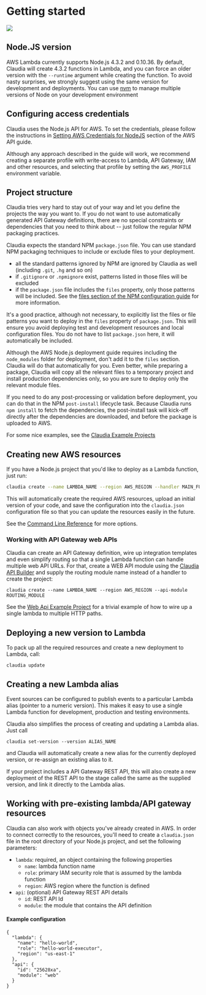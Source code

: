 # Getting started

![](https://nodei.co/npm/claudia.svg?downloads=true&downloadRank=true&stars=true)

## Node.JS version

AWS Lambda currently supports Node.js 4.3.2 and 0.10.36. By default, Claudia will create 4.3.2 functions in Lambda, and you can force an older version with the `--runtime` argument while creating the function. To avoid nasty surprises, we strongly suggest using the same version for development and deployments. You can use [nvm](https://github.com/creationix/nvm) to manage multiple versions of Node on your development environment

## Configuring access credentials

Claudia uses the Node.js API for AWS. To set the credentials, please follow the instructions in [Setting AWS Credentials for NodeJS](http://docs.aws.amazon.com/AWSJavaScriptSDK/guide/node-configuring.html) section of the AWS API guide. 

Although any approach described in the guide will work, we recommend creating a separate profile with write-access to Lambda, API Gateway, IAM and other resources, and selecting that profile by setting the `AWS_PROFILE` environment variable.

## Project structure

Claudia tries very hard to stay out of your way and let you define the projects the way you want to. If you do not want to use automatically generated API Gateway definitions, there are no special constraints or dependencies that you need to think about -- just follow the regular NPM packaging practices.

Claudia expects the standard NPM `package.json` file. You can use standard NPM packaging techniques to include or exclude files to your deployment.

  * all the standard patterns ignored by NPM are ignored by Claudia as well (including `.git`, `.hg` and so on)
  * if `.gitignore` or `.npmignore` exist, patterns listed in those files will be excluded
  * if the `package.json` file includes the `files` property, only those patterns will be included. See the [files section of the NPM configuration guide](https://docs.npmjs.com/files/package.json#files) for more information.
  
It's a good practice, although not necessary, to explicitly list the files or file patterns you want to deploy in the `files` property of `package.json`. This will ensure you avoid deploying test and development resources and local configuration files. You do not have to list `package.json` here, it will automatically be included.  

Although the AWS Node.js deployment guide requires including the `node_modules` folder for deployment, don't add it to the `files` section. Claudia will do that automatically for you. Even better, while preparing a package, Claudia will copy all the relevant files to a temporary project and install production dependencies only, so you are sure to deploy only the relevant module files. 

If you need to do any post-processing or validation before deployment, you can do that in the NPM `post-install` lifecycle task. Because Claudia runs `npm install` to fetch the dependencies, the post-install task will kick-off directly after the dependencies are downloaded, and before the package is uploaded to AWS.

For some nice examples, see the [Claudia Example Projects](https://github.com/claudiajs/example-projects)

## Creating new AWS resources

If you have a Node.js project that you'd like to deploy as a Lambda function, just run:

```bash
claudia create --name LAMBDA_NAME --region AWS_REGION --handler MAIN_FUNCTION
```

This will automatically create the required AWS resources, upload an initial version of your code, and save the configuration into the `claudia.json` configuration file so that you can update the resources easily in the future.

See the [Command Line Reference](docs) for more options.

### Working with API Gateway web APIs

Claudia can create an API Gateway definition, wire up integration templates and even simplify routing so that a single Lambda function can handle multiple web API URLs. For that, create a WEB API module using the [Claudia API Builder](https://github.com/claudiajs/claudia-api-builder) and supply the routing module name instead of a handler to create the project:


    claudia create --name LAMBDA_NAME --region AWS_REGION --api-module ROUTING_MODULE


See the [Web Api Example Project](https://github.com/claudiajs/example-projects/tree/master/web-api) for a trivial example of how to wire up a single lambda to multiple HTTP paths.


## Deploying a new version to Lambda

To pack up all the required resources and create a new deployment to Lambda, call:

    claudia update    


## Creating a new Lambda alias

Event sources can be configured to publish events to a particular Lambda alias (pointer to a numeric version). This makes it easy to use a single Lambda function for development, production and testing environments.

Claudia also simplifies the process of creating and updating a Lambda alias. Just call 


    claudia set-version --version ALIAS_NAME


and Claudia will automatically create a new alias for the currently deployed version, or re-assign an existing alias to it.

If your project includes a API Gateway REST API, this will also create a new deployment of the REST API to the stage called the same as the supplied version, and link it directly to the Lambda alias. 

## Working with pre-existing lambda/API gateway resources

Claudia can also work with objects you've already created in AWS. In order to connect correctly to the resources, you'll need to 
create a `claudia.json` file in the root directory of your Node.js project, and set the following parameters:

  * `lambda`: required, an object containing the following properties
    * `name`: lambda function name
    * `role`: primary IAM security role that is assumed by the lambda function
    * `region`: AWS region where the function is defined
  * `api`: (optional) API Gateway REST API details
    * `id`: REST API Id
    * `module`: the module that contains the API definition

#### Example configuration

````
{
  "lambda": {
    "name": "hello-world",
    "role": "hello-world-executor",
    "region": "us-east-1"
  },
  "api": {
    "id": "25628xa",
    "module": "web"
  }
}
````

